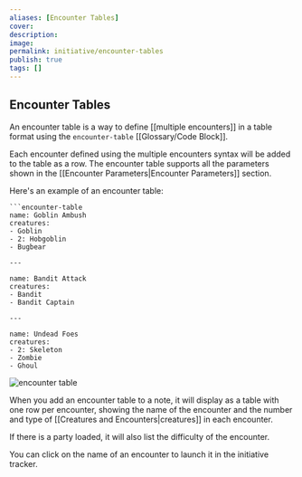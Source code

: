 ```yaml
---
aliases: [Encounter Tables]
cover: 
description: 
image: 
permalink: initiative/encounter-tables
publish: true
tags: []
---
```


## Encounter Tables

An encounter table is a way to define [[multiple encounters]] in a table format using the `encounter-table` [[Glossary/Code Block]].

Each encounter defined using the multiple encounters syntax will be added to the table as a row. The encounter table supports all the parameters shown in the [[Encounter Parameters|Encounter Parameters]] section.

Here's an example of an encounter table:

````
```encounter-table
name: Goblin Ambush
creatures:
- Goblin
- 2: Hobgoblin
- Bugbear

---

name: Bandit Attack
creatures:
- Bandit
- Bandit Captain

---

name: Undead Foes
creatures:
- 2: Skeleton
- Zombie
- Ghoul
````

![encounter table](https://github.com/javalent/initiative-tracker/blob/main/publish/images/encounter-block/encounter-table.PNG?raw=true)

When you add an encounter table to a note, it will display as a table with one row per encounter, showing the name of the encounter and the number and type of [[Creatures and Encounters|creatures]] in each encounter. 

If there is a party loaded, it will also list the difficulty of the encounter.

You can click on the name of an encounter to launch it in the initiative tracker.